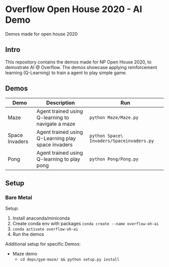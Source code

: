 # Overflow Open House 2020 - AI Demo
Demos made for open house 2020

## Intro
This repository contains the demos made for NP Open House 2020, to demostrate AI @ Overflow.
The demos showcase applying reinforcement learning (Q-Learning) to train a agent to play simple game.

## Demos

| Demo | Description | Run |
| --- | --- | --- |
| Maze | Agent trained using Q-learning to navigate a maze | `python Maze/Maze.py` |
| Space Invaders | Agent trained using Q-Learning play space invaders | `python Space\ Invaders/Spaceinvaders.py` |
| Pong | Agent trained using Q-learning to play pong | `python Pong/Pong.py` |

## Setup
### Bare Metal
Setup:
1. Install anaconda/miniconda
2. Create conda env with packages `conda create --name overflow-oh-ai` 
3. `conda activate overflow-oh-ai`
4. Run the demos

Additional setup for specific Demos:
- Maze demo 
    - `cd deps/gym-maze/ && python setup.py install`
